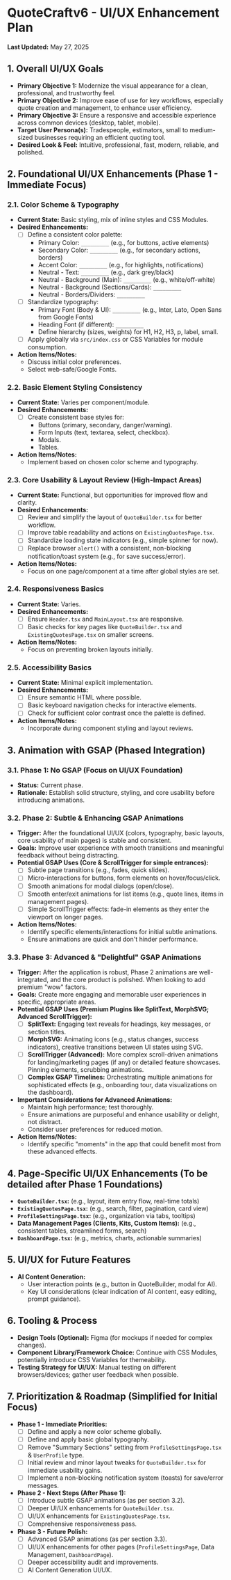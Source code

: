 # QuoteCraftv6 - UI/UX Enhancement Plan

**Last Updated:** May 27, 2025

## 1. Overall UI/UX Goals

* **Primary Objective 1:** Modernize the visual appearance for a clean, professional, and trustworthy feel.
* **Primary Objective 2:** Improve ease of use for key workflows, especially quote creation and management, to enhance user efficiency.
* **Primary Objective 3:** Ensure a responsive and accessible experience across common devices (desktop, tablet, mobile).
* **Target User Persona(s):** Tradespeople, estimators, small to medium-sized businesses requiring an efficient quoting tool.
* **Desired Look & Feel:** Intuitive, professional, fast, modern, reliable, and polished.

## 2. Foundational UI/UX Enhancements (Phase 1 - Immediate Focus)

### 2.1. Color Scheme & Typography
* **Current State:** Basic styling, mix of inline styles and CSS Modules.
* **Desired Enhancements:**
    * [ ] Define a consistent color palette:
        * Primary Color: `_________` (e.g., for buttons, active elements)
        * Secondary Color: `_________` (e.g., for secondary actions, borders)
        * Accent Color: `_________` (e.g., for highlights, notifications)
        * Neutral - Text: `_________` (e.g., dark grey/black)
        * Neutral - Background (Main): `_________` (e.g., white/off-white)
        * Neutral - Background (Sections/Cards): `_________`
        * Neutral - Borders/Dividers: `_________`
    * [ ] Standardize typography:
        * Primary Font (Body & UI): `_________` (e.g., Inter, Lato, Open Sans from Google Fonts)
        * Heading Font (if different): `_________`
        * Define hierarchy (sizes, weights) for H1, H2, H3, p, label, small.
    * [ ] Apply globally via `src/index.css` or CSS Variables for module consumption.
* **Action Items/Notes:**
    * Discuss initial color preferences.
    * Select web-safe/Google Fonts.

### 2.2. Basic Element Styling Consistency
* **Current State:** Varies per component/module.
* **Desired Enhancements:**
    * [ ] Create consistent base styles for:
        * Buttons (primary, secondary, danger/warning).
        * Form Inputs (text, textarea, select, checkbox).
        * Modals.
        * Tables.
* **Action Items/Notes:**
    * Implement based on chosen color scheme and typography.

### 2.3. Core Usability & Layout Review (High-Impact Areas)
* **Current State:** Functional, but opportunities for improved flow and clarity.
* **Desired Enhancements:**
    * [ ] Review and simplify the layout of `QuoteBuilder.tsx` for better workflow.
    * [ ] Improve table readability and actions on `ExistingQuotesPage.tsx`.
    * [ ] Standardize loading state indicators (e.g., simple spinner for now).
    * [ ] Replace browser `alert()` with a consistent, non-blocking notification/toast system (e.g., for save success/error).
* **Action Items/Notes:**
    * Focus on one page/component at a time after global styles are set.

### 2.4. Responsiveness Basics
* **Current State:** Varies.
* **Desired Enhancements:**
    * [ ] Ensure `Header.tsx` and `MainLayout.tsx` are responsive.
    * [ ] Basic checks for key pages like `QuoteBuilder.tsx` and `ExistingQuotesPage.tsx` on smaller screens.
* **Action Items/Notes:**
    * Focus on preventing broken layouts initially.

### 2.5. Accessibility Basics
* **Current State:** Minimal explicit implementation.
* **Desired Enhancements:**
    * [ ] Ensure semantic HTML where possible.
    * [ ] Basic keyboard navigation checks for interactive elements.
    * [ ] Check for sufficient color contrast once the palette is defined.
* **Action Items/Notes:**
    * Incorporate during component styling and layout reviews.

## 3. Animation with GSAP (Phased Integration)

### 3.1. Phase 1: No GSAP (Focus on UI/UX Foundation)
* **Status:** Current phase.
* **Rationale:** Establish solid structure, styling, and core usability before introducing animations.

### 3.2. Phase 2: Subtle & Enhancing GSAP Animations
* **Trigger:** After the foundational UI/UX (colors, typography, basic layouts, core usability of main pages) is stable and consistent.
* **Goals:** Improve user experience with smooth transitions and meaningful feedback without being distracting.
* **Potential GSAP Uses (Core & ScrollTrigger for simple entrances):**
    * [ ] Subtle page transitions (e.g., fades, quick slides).
    * [ ] Micro-interactions for buttons, form elements on hover/focus/click.
    * [ ] Smooth animations for modal dialogs (open/close).
    * [ ] Smooth enter/exit animations for list items (e.g., quote lines, items in management pages).
    * [ ] Simple ScrollTrigger effects: fade-in elements as they enter the viewport on longer pages.
* **Action Items/Notes:**
    * Identify specific elements/interactions for initial subtle animations.
    * Ensure animations are quick and don't hinder performance.

### 3.3. Phase 3: Advanced & "Delightful" GSAP Animations
* **Trigger:** After the application is robust, Phase 2 animations are well-integrated, and the core product is polished. When looking to add premium "wow" factors.
* **Goals:** Create more engaging and memorable user experiences in specific, appropriate areas.
* **Potential GSAP Uses (Premium Plugins like SplitText, MorphSVG; Advanced ScrollTrigger):**
    * [ ] **SplitText:** Engaging text reveals for headings, key messages, or section titles.
    * [ ] **MorphSVG:** Animating icons (e.g., status changes, success indicators), creative transitions between UI states using SVG.
    * [ ] **ScrollTrigger (Advanced):** More complex scroll-driven animations for landing/marketing pages (if any) or detailed feature showcases. Pinning elements, scrubbing animations.
    * [ ] **Complex GSAP Timelines:** Orchestrating multiple animations for sophisticated effects (e.g., onboarding tour, data visualizations on the dashboard).
* **Important Considerations for Advanced Animations:**
    * Maintain high performance; test thoroughly.
    * Ensure animations are purposeful and enhance usability or delight, not distract.
    * Consider user preferences for reduced motion.
* **Action Items/Notes:**
    * Identify specific "moments" in the app that could benefit most from these advanced effects.

## 4. Page-Specific UI/UX Enhancements (To be detailed after Phase 1 Foundations)

* **`QuoteBuilder.tsx`:** (e.g., layout, item entry flow, real-time totals)
* **`ExistingQuotesPage.tsx`:** (e.g., search, filter, pagination, card view)
* **`ProfileSettingsPage.tsx`:** (e.g., organization via tabs, tooltips)
* **Data Management Pages (Clients, Kits, Custom Items):** (e.g., consistent tables, streamlined forms, search)
* **`DashboardPage.tsx`:** (e.g., metrics, charts, actionable summaries)

## 5. UI/UX for Future Features

* **AI Content Generation:**
    * User interaction points (e.g., button in QuoteBuilder, modal for AI).
    * Key UI considerations (clear indication of AI content, easy editing, prompt guidance).

## 6. Tooling & Process

* **Design Tools (Optional):** Figma (for mockups if needed for complex changes).
* **Component Library/Framework Choice:** Continue with CSS Modules, potentially introduce CSS Variables for themeability.
* **Testing Strategy for UI/UX:** Manual testing on different browsers/devices; gather user feedback when possible.

## 7. Prioritization & Roadmap (Simplified for Initial Focus)

* **Phase 1 - Immediate Priorities:**
    * [ ] Define and apply a new color scheme globally.
    * [ ] Define and apply basic global typography.
    * [ ] Remove "Summary Sections" setting from `ProfileSettingsPage.tsx` & `UserProfile` type.
    * [ ] Initial review and minor layout tweaks for `QuoteBuilder.tsx` for immediate usability gains.
    * [ ] Implement a non-blocking notification system (toasts) for save/error messages.
* **Phase 2 - Next Steps (After Phase 1):**
    * [ ] Introduce subtle GSAP animations (as per section 3.2).
    * [ ] Deeper UI/UX enhancements for `QuoteBuilder.tsx`.
    * [ ] UI/UX enhancements for `ExistingQuotesPage.tsx`.
    * [ ] Comprehensive responsiveness pass.
* **Phase 3 - Future Polish:**
    * [ ] Advanced GSAP animations (as per section 3.3).
    * [ ] UI/UX enhancements for other pages (`ProfileSettingsPage`, Data Management, `DashboardPage`).
    * [ ] Deeper accessibility audit and improvements.
    * [ ] AI Content Generation UI/UX.